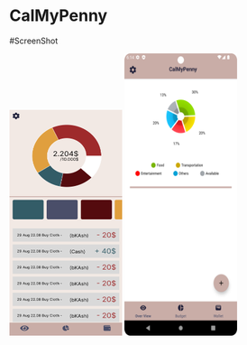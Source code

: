# CalMyPenny

#ScreenShot

<img src="https://github.com/saymanrifat/CalMyPenny/blob/master/assets/app_home_design.png?raw=true" width="200" height="400" />
<img src="https://raw.githubusercontent.com/saymanrifat/CalMyPenny/master/assets/Screenshot_20231110_181501.png" width="200" height="500" />
